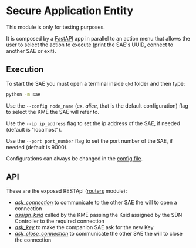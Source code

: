 # Secure Application Entity

This module is only for testing purposes.

It is composed by a [FastAPI](https://fastapi.tiangolo.com/) app in parallel to an action menu that allows the user
to select the action to execute (print the SAE's UUID, connect to another SAE or exit).

## Execution

To start the SAE you must open a terminal inside `qkd` folder and then type:

```bash
python -m sae
```

Use the `--config node_name` (ex. *alice*, that is the default configuration)
flag to select the KME the SAE will refer to.

Use the `--ip ip_address` flag to set the ip address of the SAE, if needed (default is "localhost").

Use the `--port port_number` flag to set the port number of the SAE, if needed (default is 9000).

Configurations can always be changed in the [config file](configs/config.ini).

## API

These are the exposed RESTApi ([routers](routers) module):
* [*ask_connection*](routers/ask_connection.py) to communicate to the other SAE the will to open a connection
* [*assign_ksid*](routers/assign_ksid.py) called by the KME passing the Ksid assigned by the SDN Controller
to the required connection
* [*ask_key*](routers/ask_key.py) to make the companion SAE ask for the new Key
* [*ask_close_connection*](routers/ask_close_connection.py) to communicate the other SAE the will to close the connection